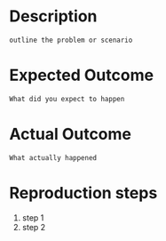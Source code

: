 # Description

`outline the problem or scenario`

# Expected Outcome

`What did you expect to happen`

# Actual Outcome

`What actually happened`

# Reproduction steps

1. step 1
2. step 2

